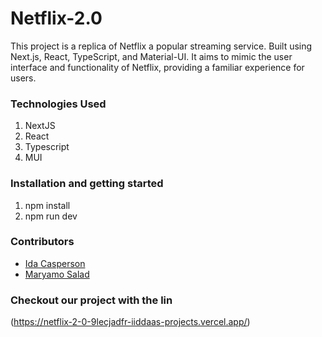 # Netflix-2.0

This project is a replica of Netflix a popular streaming service. Built using Next.js, React, TypeScript, and Material-UI. It aims to mimic the user interface and functionality of Netflix, providing a familiar experience for users.

### Technologies Used

1. NextJS
2. React
3. Typescript
4. MUI

### Installation and getting started

1. npm install
2. npm run dev

### Contributors

- [Ida Casperson](https://github.com/iiddaa96)
- [Maryamo Salad](https://github.com/Maryamakeyf)

### Checkout our project with the lin
(https://netflix-2-0-9lecjadfr-iiddaas-projects.vercel.app/)
